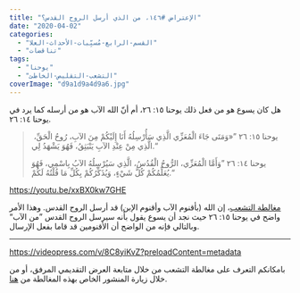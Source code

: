 ```yaml
---
title: "الإعتراض #١٤٦، من الذي أرسل الروح القدس؟"
date: "2020-04-02"
categories: 
  - "القسم-الرابع-مُسبِّبات-الأحداث-العلا"
  - "تناقضات"
tags: 
  - "يوحنا"
  - "التشعب-التقليص-الخاطئ"
coverImage: "d9a1d9a4d9a6.jpg"
---
```


هل كان يسوع هو من فعل ذلك يوحنا ١٥: ٢٦، أم أنّ الله الآب هو من أرسله كما يرد في يوحنا ١٤: ٢٦.

>  يوحنا ١٥: ٢٦ ”«وَمَتَى جَاءَ الْمُعَزِّي الَّذِي سَأُرْسِلُهُ أَنَا إِلَيْكُمْ مِنَ الآبِ، رُوحُ الْحَقِّ، الَّذِي مِنْ عِنْدِ الآبِ يَنْبَثِقُ، فَهُوَ يَشْهَدُ لِي.“
> 
> يوحنا ١٤: ٢٦ ”وَأَمَّا الْمُعَزِّي، الرُّوحُ الْقُدُسُ، الَّذِي سَيُرْسِلُهُ الآبُ بِاسْمِي، فَهُوَ يُعَلِّمُكُمْ كُلَّ شَيْءٍ، وَيُذَكِّرُكُمْ بِكُلِّ مَا قُلْتُهُ لَكُمْ.“

https://youtu.be/xxBX0kw7GHE

[مغالطة التشعب](https://reasonofhope.com/2019/07/25/bifurcation/)، إن الله (بأقنوم الآب وأقنوم الإبن) قد أرسل الروح القدس. وهذا الأمر واضح في يوحنا ١٥: ٢٦ حيث نجد أن يسوع يقول بأنه سيرسل الروح القدس ”من الآب“ وبالتالي فإنه من الواضح أن الأقنومين قد قاما بفعل الإرسال.

* * *

https://videopress.com/v/8C8yiKvZ?preloadContent=metadata

بامكانكم التعرف على مغالطة التشعب من خلال متابعة العرض التقديمي المرفق، أو من خلال زيارة المنشور الخاص بهذه المغالطة من [هنا](https://reasonofhope.com/2019/07/25/bifurcation/).
